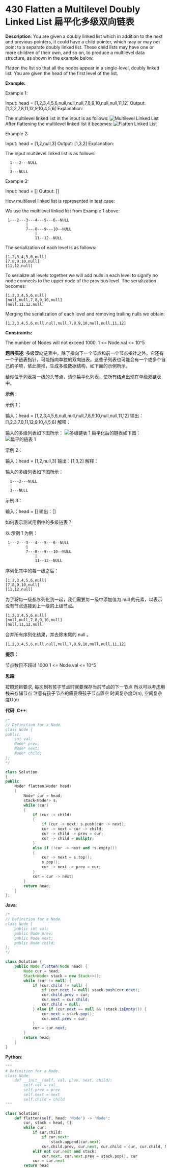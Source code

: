 # 430 Flatten a Multilevel Doubly Linked List 扁平化多级双向链表

__Description__:
You are given a doubly linked list which in addition to the next and previous pointers, it could have a child pointer, which may or may not point to a separate doubly linked list. These child lists may have one or more children of their own, and so on, to produce a multilevel data structure, as shown in the example below.

Flatten the list so that all the nodes appear in a single-level, doubly linked list. You are given the head of the first level of the list.

__Example:__

Example 1:

Input: head = [1,2,3,4,5,6,null,null,null,7,8,9,10,null,null,11,12]
Output: [1,2,3,7,8,11,12,9,10,4,5,6]
Explanation:

The multilevel linked list in the input is as follows:
![Multilevel Linked List](https://upload-images.jianshu.io/upload_images/16639143-e0320efae55d2935.png?imageMogr2/auto-orient/strip%7CimageView2/2/w/1240)
After flattening the multilevel linked list it becomes:
![Flatten Linked List](https://upload-images.jianshu.io/upload_images/16639143-91e5b6c74a2a464d.png?imageMogr2/auto-orient/strip%7CimageView2/2/w/1240)

Example 2:

Input: head = [1,2,null,3]
Output: [1,3,2]
Explanation:

The input multilevel linked list is as follows:

```text
  1---2---NULL
  |
  3---NULL
```

Example 3:

Input: head = []
Output: []

How multilevel linked list is represented in test case:

We use the multilevel linked list from Example 1 above:

```text
 1---2---3---4---5---6--NULL
         |
         7---8---9---10--NULL
             |
             11--12--NULL
```

The serialization of each level is as follows:

```text
[1,2,3,4,5,6,null]
[7,8,9,10,null]
[11,12,null]
```

To serialize all levels together we will add nulls in each level to signify no node connects to the upper node of the previous level. The serialization becomes:

```text
[1,2,3,4,5,6,null]
[null,null,7,8,9,10,null]
[null,11,12,null]
```

Merging the serialization of each level and removing trailing nulls we obtain:

```text
[1,2,3,4,5,6,null,null,null,7,8,9,10,null,null,11,12]
```

__Constraints:__

The number of Nodes will not exceed 1000.
1 <= Node.val <= 10^5

__题目描述__:
多级双向链表中，除了指向下一个节点和前一个节点指针之外，它还有一个子链表指针，可能指向单独的双向链表。这些子列表也可能会有一个或多个自己的子项，依此类推，生成多级数据结构，如下面的示例所示。

给你位于列表第一级的头节点，请你扁平化列表，使所有结点出现在单级双链表中。

__示例 :__

示例 1：

输入：head = [1,2,3,4,5,6,null,null,null,7,8,9,10,null,null,11,12]
输出：[1,2,3,7,8,11,12,9,10,4,5,6]
解释：

输入的多级列表如下图所示：
![多级链表 1](https://upload-images.jianshu.io/upload_images/16639143-8ab2c51b495cc772.png?imageMogr2/auto-orient/strip%7CimageView2/2/w/1240)
扁平化后的链表如下图：
![扁平的链表 1](https://upload-images.jianshu.io/upload_images/16639143-231ab6695ec0a0b1.png?imageMogr2/auto-orient/strip%7CimageView2/2/w/1240)

示例 2：

输入：head = [1,2,null,3]
输出：[1,3,2]
解释：

输入的多级列表如下图所示：

```text
  1---2---NULL
  |
  3---NULL
```

示例 3：

输入：head = []
输出：[]

如何表示测试用例中的多级链表？

以 示例 1 为例：

```text
 1---2---3---4---5---6--NULL
         |
         7---8---9---10--NULL
             |
             11--12--NULL
```

序列化其中的每一级之后：

```text
[1,2,3,4,5,6,null]
[7,8,9,10,null]
[11,12,null]
```

为了将每一级都序列化到一起，我们需要每一级中添加值为 null 的元素，以表示没有节点连接到上一级的上级节点。

```text
[1,2,3,4,5,6,null]
[null,null,7,8,9,10,null]
[null,11,12,null]
```

合并所有序列化结果，并去除末尾的 null 。

```text
[1,2,3,4,5,6,null,null,null,7,8,9,10,null,null,11,12]
```

__提示：__

节点数目不超过 1000
1 <= Node.val <= 10^5

__思路__:

按照题目要求, 每次到有孩子节点时就要保存当前节点的下一节点
所以可以考虑用栈来存储节点
注意有孩子节点的需要将孩子节点置空
时间复杂度O(n), 空间复杂度O(n)

__代码__:
__C++__:

```C++
/*
// Definition for a Node.
class Node {
public:
    int val;
    Node* prev;
    Node* next;
    Node* child;
};
*/

class Solution 
{
public:
    Node* flatten(Node* head) 
    {
        Node* cur = head;
        stack<Node*> s;
        while (cur)
        {
            if (cur -> child)
            {
                if (cur -> next) s.push(cur -> next);
                cur -> next = cur -> child;
                cur -> child -> prev = cur;
                cur -> child = nullptr;
            }
            else if (!cur -> next and !s.empty())
            {
                cur -> next = s.top();
                s.pop();
                cur -> next -> prev = cur;
            }
            cur = cur -> next;
        }
        return head;
    }
};
```

__Java__:

```Java
/*
// Definition for a Node.
class Node {
    public int val;
    public Node prev;
    public Node next;
    public Node child;
};
*/

class Solution {
    public Node flatten(Node head) {
        Node cur = head;
        Stack<Node> stack = new Stack<>();
        while (cur != null) {
            if (cur.child != null) {
                if (cur.next != null) stack.push(cur.next);
                cur.child.prev = cur;
                cur.next = cur.child;
                cur.child = null;
            } else if (cur.next == null && !stack.isEmpty()) {
                cur.next = stack.pop();
                cur.next.prev = cur;
            }
            cur = cur.next;
        }
        return head;
    }
}
```

__Python__:

```Python
"""
# Definition for a Node.
class Node:
    def __init__(self, val, prev, next, child):
        self.val = val
        self.prev = prev
        self.next = next
        self.child = child
"""

class Solution:
    def flatten(self, head: 'Node') -> 'Node':
        cur, stack = head, []
        while cur:
            if cur.child:
                if cur.next:
                    stack.append(cur.next)
                cur.child.prev, cur.next, cur.child = cur, cur.child, None
            elif not cur.next and stack:
                cur.next, cur.next.prev = stack.pop(), cur
            cur = cur.next
        return head
```
